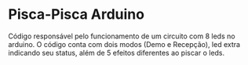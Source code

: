 # Pisca-Pisca Arduino
 Código responsável pelo funcionamento de um circuito com 8 leds no arduino.  O código conta com dois modos (Demo e Recepção), led extra indicando seu status, além de 5 efeitos diferentes ao piscar o leds.
